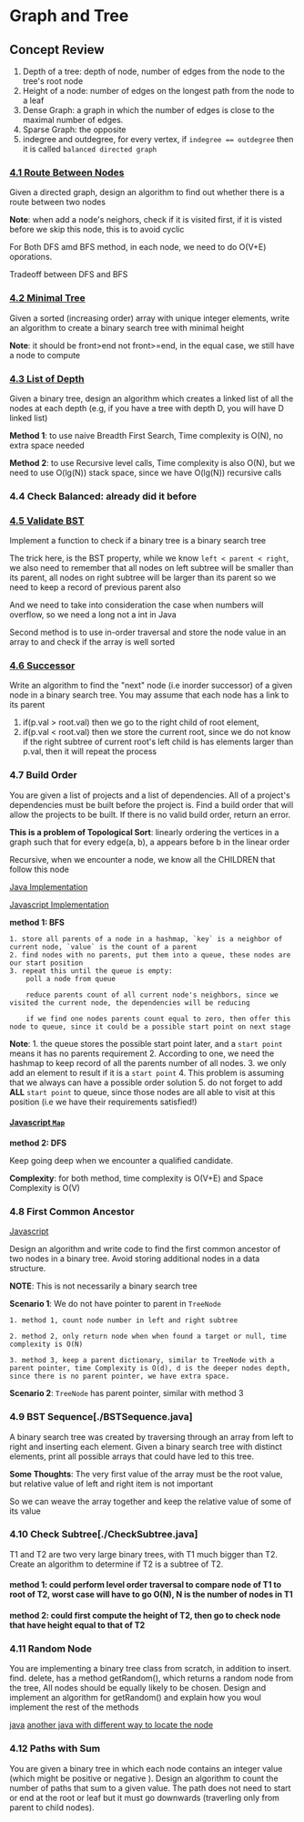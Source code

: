 # Graph and Tree

## Concept Review 

1. Depth of a tree: depth of node, number of edges from the node to the tree's root node
2. Height of a node: number of edges on the longest path from the node to a leaf 
3. Dense Graph: a graph in which the number of edges is close to the maximal number of edges. 
4. Sparse Graph: the opposite 
5. indegree and outdegree, for every vertex, if `indegree == outdegree` then it is called `balanced directed graph` 


### [4.1 Route Between Nodes](RouteBetweenNodes.java)

Given a directed graph, design an algorithm to find out whether there is a route between two nodes

**Note**: when add a node's neighors, check if it is visited first, if it is visted before we skip this node, this is to avoid cyclic 

For Both DFS amd BFS method, in each node, we need to do O(V+E) oporations. 

Tradeoff between DFS and BFS

### [4.2 Minimal Tree](minimaltree.java)
Given a sorted (increasing order) array with unique integer elements, write an algorithm to create a binary search tree with minimal height

**Note**: it should be front>end not front>=end, in the equal case, we still have a node to compute 


### [4.3 List of Depth](ListOfDepth.java)

Given a binary tree, design an algorithm which creates a linked list of all the nodes at each depth (e.g, if you have a tree with depth D, you will have D linked list)

**Method 1**: to use naive Breadth First Search, Time complexity is O(N), no extra space needed

**Method 2**: to use Recursive level calls, Time complexity is also O(N), but we need to use O(lg(N)) stack space, since we have O(lg(N)) recursive calls 

### 4.4 Check Balanced: already did it before

### [4.5 Validate BST](ValidBST.java)

Implement a function to check if a binary tree is a binary search tree 

The trick here, is the BST property, while we know `left < parent < right`, we also need to remember that all nodes on left subtree will be smaller than its parent, all nodes on right subtree will be larger than its parent so we need to keep a record of previous parent also 

And we need to take into consideration the case when numbers will overflow, so we need a long not a int in Java 

Second method is to use in-order traversal and store the node value in an array to and check if the array is well sorted 

### [4.6 Successor](inordersuccessorinBST.java)

Write an algorithm to find the "next" node (i.e inorder successor) of a given node in a binary search tree. You may assume that each node has a link to its parent 

1. if(p.val > root.val) then we go to the right child of root element,
2. if(p.val < root.val) then we store the current root, since we do not know if the right subtree of current root's left child is has elements larger than p.val, then it will repeat the process 

### 4.7 Build Order

You are given a list of projects and a list of dependencies. All of a project's dependencies must be built before the project is. Find a build order that will allow the projects to be built. If there is no valid build order, return an error. 

**This is a problem of Topological Sort**: linearly ordering the vertices in a graph such that for every edge(a, b), a appears before b in the linear order

Recursive, when we encounter a node, we know all the CHILDREN that follow this node 

[Java Implementation](BuildOrder.java)

[Javascript Implementation](buildorder.js)

**method 1: BFS**

```
1. store all parents of a node in a hashmap, `key` is a neighbor of current node, `value` is the count of a parent  
2. find nodes with no parents, put them into a queue, these nodes are our start position 
3. repeat this until the queue is empty: 
	poll a node from queue
	
	reduce parents count of all current node's neighbors, since we visited the current node, the dependencies will be reducing 

	if we find one nodes parents count equal to zero, then offer this node to queue, since it could be a possible start point on next stage 

```

**Note**:
	1. the queue stores the possible start point later, and a `start point` means it has no parents requirement 
	2. According to one, we need the hashmap to keep record of all the parents number of all nodes. 
	3. we only add an element to result if it is a `start point`
	4. This problem is assuming that we always can have a possible order solution 
	5. do not forget to add **ALL** `start point` to queue, since those nodes are all able to visit at this position (i.e we have their requirements satisfied!)

#### [Javascript `Map`](https://developer.mozilla.org/en-US/docs/Web/JavaScript/Reference/Global_Objects/Map)


**method 2: DFS**

Keep going deep when we encounter a qualified candidate. 

**Complexity**: for both method, time complexity is O(V+E) and Space Complexity is O(V) 


### 4.8 First Common Ancestor

[Javascript](lowestcommonancestorofbinarytree.js)

Design an algorithm and write code to find the first common ancestor of two nodes in a binary tree. Avoid storing additional nodes in a data structure. 

**NOTE**: This is not necessarily a binary search tree

**Scenario 1**: We do not have pointer to parent in `TreeNode` 

    1. method 1, count node number in left and right subtree
     
    2. method 2, only return node when when found a target or null, time complexity is O(N)

    3. method 3, keep a parent dictionary, similar to TreeNode with a parent pointer, time Complexity is O(d), d is the deeper nodes depth, since there is no parent pointer, we have extra space. 

**Scenario 2**: `TreeNode` has parent pointer, similar with method 3 


### 4.9 BST Sequence[./BSTSequence.java] 

A binary search tree was created by traversing through an array from left to right and inserting each element. Given a binary search tree with distinct elements, print all possible arrays that could have led to this tree. 

**Some Thoughts**:
The very first value of the array must be the root value, but relative value of left and right item is not important 
 
So we can weave the array together and keep the relative value of some of its value 

### 4.10 Check Subtree[./CheckSubtree.java] 

T1 and T2 are two very large binary trees, with T1 much bigger than T2. Create an algorithm to determine if T2 is a subtree of T2. 

#### method 1: could perform level order traversal to compare node of T1 to root of T2, worst case will have to go O(N), N is the number of nodes in T1

#### method 2: could first compute the height of T2, then go to check node that have height equal to that of T2  

### 4.11 Random Node
You are implementing a binary tree class from scratch, in addition to insert. find. delete, has a method getRandom(), which returns a random node from the tree, All nodes should be equally likely to be chosen. Design and implement an algorithm for getRandom() and explain how you woul implement the rest of the methods 

[java](./RandomNode.java) 
[another java with different way to locate the node](./RandomNode2.java)

### 4.12 Paths with Sum 

You are given a binary tree in which each node contains an integer value (which might be positive or negative ). Design an algorithm to count the number of paths that sum to a given value. The path does not need to start or end at the root or leaf but it must go downwards (traverling only from parent to child nodes). 


















